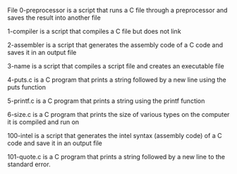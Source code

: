 File 0-preprocessor is a script that runs a C file through a preprocessor and saves the result into another file

1-compiler is a script that compiles a C file but does not link

2-assembler is a script that generates the assembly code of a C code and saves it in an output file

3-name is a script that compiles a script file and creates an executable file

4-puts.c is a C program that prints a string followed by a new line using the puts function

5-printf.c is a C program that prints a string using the printf function

6-size.c is a C program that prints the size of various types on the computer it is compiled and run on

100-intel is a script that generates the intel syntax (assembly code) of a C code and save it in an output file

101-quote.c is a C program that prints a string followed by a new line to the standard error.
